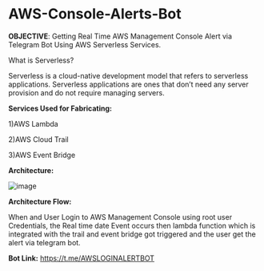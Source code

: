 # AWS-Console-Alerts-Bot

**OBJECTIVE**: Getting Real Time AWS Management Console Alert via Telegram Bot Using AWS Serverless Services.

What is Serverless?

Serverless is a cloud-native development model that refers to serverless applications. Serverless applications are ones that don’t need any server provision and do not require managing servers.

**Services Used for Fabricating:**

1)AWS Lambda

2)AWS Cloud Trail

3)AWS Event Bridge

**Architecture:**

![image](https://user-images.githubusercontent.com/87435344/230758251-e45c21e8-fe24-4e6b-9d0a-98923778bb1a.png)

**Architecture Flow:**

When and User Login to AWS Management Console using root user Credentials, the Real time date Event occurs then lambda function which is integrated with the trail and event bridge got triggered and the user get the alert via telegram bot.  

**Bot Link:** https://t.me/AWSLOGINALERTBOT


